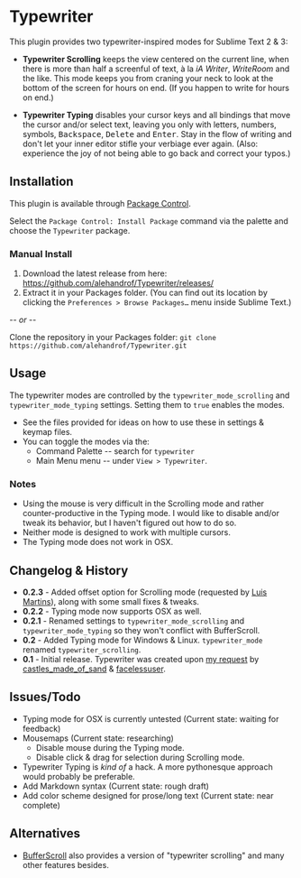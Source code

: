 Typewriter
==========

This plugin provides two typewriter-inspired modes for Sublime Text 2 & 3:

- **Typewriter Scrolling** keeps the view centered on the current line, when there is more than half a screenful of text, à la _iA Writer_, _WriteRoom_ and the like. This mode keeps you from craning your neck to look at the bottom of the screen for hours on end. (If you happen to write for hours on end.)

- **Typewriter Typing** disables your cursor keys and all bindings that move the cursor and/or select text, leaving you only with letters, numbers, symbols, <kbd>Backspace</kbd>, <kbd>Delete</kbd> and <kbd>Enter</kbd>. Stay in the flow of writing and don't let your inner editor stifle your verbiage ever again. (Also: experience the joy of not being able to go back and correct your typos.)


## Installation

This plugin is available through [Package Control](https://sublime.wbond.net/).

Select the `Package Control: Install Package` command via the palette and choose the `Typewriter` package.

### Manual Install

1. Download the latest release from here: <https://github.com/alehandrof/Typewriter/releases/>
2. Extract it in your Packages folder. (You can find out its location by clicking the `Preferences > Browse Packages…` menu inside Sublime Text.)

-- _or_ --

Clone the repository in your Packages folder: `git clone https://github.com/alehandrof/Typewriter.git`


## Usage

The typewriter modes are controlled by the `typewriter_mode_scrolling` and `typewriter_mode_typing` settings. Setting them to `true` enables the modes.

- See the files provided for ideas on how to use these in settings & keymap files.
- You can toggle the modes via the:
	- Command Palette -- search for `typewriter`
	- Main Menu menu -- under `View > Typewriter`.

### Notes

- Using the mouse is very difficult in the Scrolling mode and rather counter-productive in the Typing mode. I would like to disable and/or tweak its behavior, but I haven't figured out how to do so.
- Neither mode is designed to work with multiple cursors.
- The Typing mode does not work in OSX.


## Changelog & History

- **0.2.3** - Added offset option for Scrolling mode (requested by [Luis Martins](https://github.com/lmartins)), along with some small fixes & tweaks.
- **0.2.2** - Typing mode now supports OSX as well.
- **0.2.1** - Renamed settings to `typewriter_mode_scrolling` and `typewriter_mode_typing` so they won't conflict with BufferScroll.
- **0.2** - Added Typing mode for Windows & Linux. `typewriter_mode` renamed `typewriter_scrolling`.
- **0.1** - Initial release. Typewriter was created upon [my request](http://www.sublimetext.com/forum/viewtopic.php?f=6&t=4806) by [castles\_made\_of\_sand](https://github.com/sublimator/) & [facelessuser](https://github.com/facelessuser).


## Issues/Todo

- Typing mode for OSX is currently untested (Current state: waiting for feedback)
- Mousemaps (Current state: researching)
	- Disable mouse during the Typing mode.
	- Disable click & drag for selection during Scrolling mode.
- Typewriter Typing is _kind of_ a hack. A more pythonesque approach would probably be preferable.
- Add Markdown syntax (Current state: rough draft)
- Add color scheme designed for prose/long text (Current state: near complete)


## Alternatives

- [BufferScroll](https://github.com/SublimeText/BufferScroll) also provides a version of "typewriter scrolling" and many other features besides.

